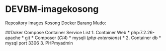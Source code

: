 # DEVBM-imagekosong

Repository Images Kosong Docker Barang Mudo:

##Doker Compose Container Service List 
    1. Container Web
        * php:7.2.26-apache
        * git
        * Composer (*CI4*)
        * mysqli (*php extensions*)
        * 
    2. Container db
        * mysql port 3306
    3. PHPmyadmin